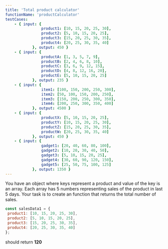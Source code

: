 ```yaml
---
title: 'Total product calculator'
functionName: 'productCalculator'
testCases:
    - { input: {
                product1: [10, 15, 20, 25, 30],
                product2: [5, 10, 15, 20, 25],
                product3: [15, 20, 25, 30, 35],
                product4: [20, 25, 30, 35, 40]
            }, output: 450 }
    - { input: {
                productA: [1, 3, 5, 7, 9],
                productB: [2, 4, 6, 8, 10],
                productC: [3, 6, 9, 12, 15],
                productD: [4, 8, 12, 16, 20],
                productE: [5, 10, 15, 20, 25]
            }, output: 235 }
    - { input: {
                item1: [100, 150, 200, 250, 300],
                item2: [50, 100, 150, 200, 250],
                item3: [150, 200, 250, 300, 350],
                item4: [200, 250, 300, 350, 400]
            }, output: 4500 }
    - { input: {
                productX: [5, 10, 15, 20, 25],
                productY: [10, 15, 20, 25, 30],
                productZ: [15, 20, 25, 30, 35],
                productW: [20, 25, 30, 35, 40]
            }, output: 450 }
    - { input: {
                gadget1: [20, 40, 60, 80, 100],
                gadget2: [10, 20, 30, 40, 50],
                gadget3: [5, 10, 15, 20, 25],
                gadget4: [30, 60, 90, 120, 150],
                gadget5: [25, 50, 75, 100, 125]
            }, output: 1350 }
---
```


You have an object where keys represent a product and value of the key is an array.  Each array has 5 numbers representing sales of the
product in last 5 days. Your task is to create an function that returns the total number of sales.

 ```js
const salesData1 = {
  product1: [10, 15, 20, 25, 30],
  product2: [5, 10, 15, 20, 25],
  product3: [15, 20, 25, 30, 35],
  product4: [20, 25, 30, 35, 40]
};
 ``` 
 should return **120**

